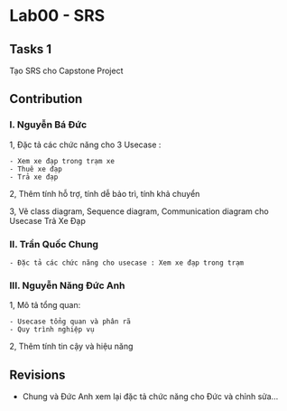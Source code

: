 # Lab00 - SRS

## Tasks 1
  
  Tạo SRS cho Capstone Project
  
## Contribution
  ### **I. Nguyễn Bá Đức**
  
   1, Đặc tả các chức năng cho 3 Usecase :
    
    - Xem xe đạp trong trạm xe
    - Thuê xe đạp
    - Trả xe đạp
    
   2,  Thêm tính hỗ trợ, tính dễ bảo trì, tính khả chuyển
   
   3,  Vẽ class diagram, Sequence diagram, Communication diagram cho Usecase Trả Xe Đạp
   
   ### **II. Trần Quốc Chung**
    - Đặc tả các chức năng cho usecase : Xem xe đạp trong trạm
  
  
  ### **III. Nguyễn Năng Đức Anh**
  
  1, Mô tả tổng quan:
  
    - Usecase tổng quan và phân rã
    - Quy trình nghiệp vụ
    
  2, Thêm tính tin cậy và hiệu năng
  
  
## Revisions
  
  - Chung và Đức Anh xem lại đặc tả chức năng cho Đức và chỉnh sửa...
